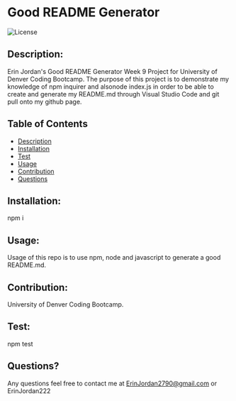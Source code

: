 
  # Good README Generator

  ![License](https://img.shields.io/badge/License-MIT-blue.svg)

  ## Description:
  Erin Jordan's Good README Generator Week 9 Project for University of Denver Coding Bootcamp. The purpose of this project is to demonstrate my knowledge of npm inquirer and alsonode index.js in order to be able to create and generate my README.md through Visual Studio Code and git pull onto my github page.

  ## Table of Contents
  * [Description](#description)
  * [Installation](#installation)
  * [Test](#test)
  * [Usage](#usage)
  * [Contribution](#contribution)
  * [Questions](#questions)

  ## Installation:
  npm i

  ## Usage:
  Usage of this repo is to use npm, node and javascript to generate a good README.md.

  ## Contribution:
  University of Denver Coding Bootcamp.

  ## Test:
  npm test

  ## Questions?
  Any questions feel free to contact me at ErinJordan2790@gmail.com or ErinJordan222
  

